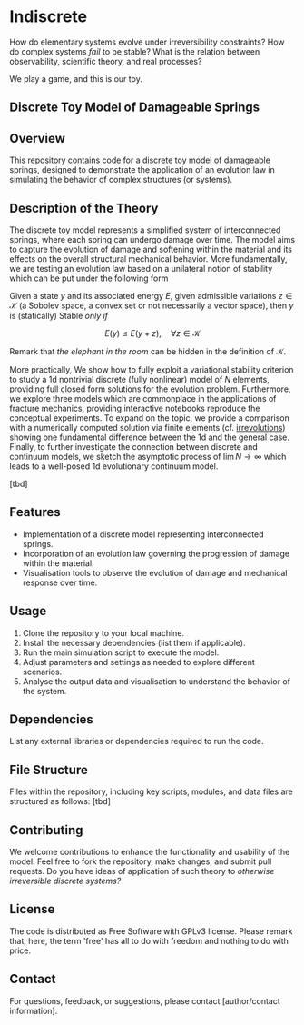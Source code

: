 # Indiscrete
How do elementary systems evolve under irreversibility constraints?
How do complex systems _fail_ to be stable? What is the relation between
observability, scientific theory, and real processes?

We play a game, and this is our toy.

## Discrete Toy Model of Damageable Springs

## Overview
This repository contains code for a discrete toy model of damageable springs, designed to demonstrate the application of an evolution law in simulating the behavior of complex structures (or systems).

## Description of the Theory
The discrete toy model represents a simplified system of interconnected springs, where each spring can undergo damage over time. The model aims to capture the evolution of damage and softening within the material and its effects on the overall structural mechanical behavior.
More fundamentally, we are testing an evolution law based on a unilateral notion of stability which can be put under the following form

Given a state $y$ and its associated energy $E$, given admissible variations $z\in \mathcal K$ (a Sobolev space, a convex set or not necessarily a vector space), then $y$ is (statically) Stable _only if_

$$
E(y)\leq E(y+z), \quad \forall z \in \mathcal K
$$

Remark that _the elephant in the room_ can be hidden in the definition of $\mathcal K$.

More practically, 
We show how to fully exploit a variational stability criterion to study a 1d nontrivial discrete (fully nonlinear) model of $N$ elements,  
providing full closed form solutions for the evolution problem. Furthermore, we explore three models which are commonplace in
the applications of fracture mechanics, providing interactive notebooks reproduce the conceptual experiments.
To expand on the topic, we provide a comparison with a numerically computed solution via finite elements (cf. [irrevolutions](https://github.com/kumiori/irrevolutions))
showing one fundamental difference between the 1d and the general case. 
Finally, to further investigate the connection between discrete and continuum models, we sketch the asymptotic process of $\lim N \to \infty$ which leads to a well-posed 1d evolutionary continuum model.

[tbd]

## Features
- Implementation of a discrete model representing interconnected springs.
- Incorporation of an evolution law governing the progression of damage within the material.
- Visualisation tools to observe the evolution of damage and mechanical response over time.

## Usage
1. Clone the repository to your local machine.
2. Install the necessary dependencies (list them if applicable).
3. Run the main simulation script to execute the model.
4. Adjust parameters and settings as needed to explore different scenarios.
5. Analyse the output data and visualisation to understand the behavior of the system.

## Dependencies
List any external libraries or dependencies required to run the code.

## File Structure
Files within the repository, including key scripts, modules, and data files are structured as follows:
[tbd]

## Contributing
We welcome contributions to enhance the functionality and usability of the model. Feel free to fork the repository, make changes, and submit pull requests.
Do you have ideas of application of such theory to _otherwise irreversible discrete systems?_

## License
The code is distributed as Free Software with GPLv3 license. Please remark that, here, the term 'free' has all to do
with freedom and nothing to do with price. 



## Contact
For questions, feedback, or suggestions, please contact [author/contact information].
